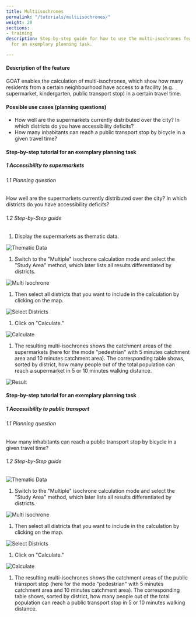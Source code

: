 ```yaml
---
title: Multiisochrones
permalink: "/tutorials/multiisochrones/"
weight: 20
sections:
- training
description: Step-by-step guide for how to use the multi-isochrones feature in GOAT
  for an exemplary planning task.

---
```

#### Description of the feature

GOAT enables the calculation of multi-isochrones, which show how many residents from a certain neighbourhood have access to a facility (e.g. supermarket, kindergarten, public transport stop) in a certain travel time.

#### Possible use cases (planning questions)

* How well are the supermarkets currently distributed over the city? In which districts do you have accessibility deficits?
* How many inhabitants can reach a public transport stop by bicycle in a given travel time?

#### Step-by-step tutorial for an exemplary planning task

##### 1 Accessibility to supermarkets

###### 1.1 Planning question

How well are the supermarkets currently distributed over the city? In which districts do you have accessibility deficits?

###### 1.2 Step-by-Step guide

1. Display the supermarkets as thematic data.

<img src="/images/training_materials/Multiisochrones/amenity_supermarket.webp"  alt="Thematic Data" style="max-height:250px;"/>

1. Switch to the "Multiple" isochrone calculation mode and select the "Study Area" method, which later lists all results differentiated by districts.

<img src="/images/training_materials/Multiisochrones/multi.webp"  alt="Multi Isochrone" style="max-height:350px;"/>

1. Then select all districts that you want to include in the calculation by clicking on the map.

![Select Districts](/images/training_materials/Multiisochrones/select_study_area.webp)

1. Click on "Calculate."

<img src="/images/training_materials/Multiisochrones/calculate.webp"  alt="Calculate" style="max-height:345px;"/>

1. The resulting multi-isochrones shows the catchment areas of the supermarkets (here for the mode "pedestrian" with 5 minutes catchment area and 10 minutes catchment area). The corresponding table shows, sorted by district, how many people out of the total population can reach a supermarket in 5 or 10 minutes walking distance.

![Result](/images/training_materials/Multiisochrones/result_multiisochrone.webp)

#### Step-by-step tutorial for an exemplary planning task

##### 1 Accessibility to public transport

###### 1.1 Planning question

How many inhabitants can reach a public transport stop by bicycle in a given travel time?

###### 1.2 Step-by-Step guide

<img src="/images/training_materials/Multiisochrones/amenity_supermarket.webp"  alt="Thematic Data" style="max-height:250px;"/>

1. Switch to the "Multiple" isochrone calculation mode and select the "Study Area" method, which later lists all results differentiated by districts.

<img src="/images/training_materials/Multiisochrones/multi.webp"  alt="Multi Isochrone" style="max-height:350px;"/>

1. Then select all districts that you want to include in the calculation by clicking on the map.

![Select Districts](/images/training_materials/Multiisochrones/select_study_area.webp)

1. Click on "Calculate."

<img src="/images/training_materials/Multiisochrones/calculate.webp"  alt="Calculate" style="max-height:345px;"/>

1. The resulting multi-isochrones shows the catchment areas of the public transport stop (here for the mode "pedestrian" with 5 minutes catchment area and 10 minutes catchment area). The corresponding table shows, sorted by district, how many people out of the total population can reach a public transport stop in 5 or 10 minutes walking distance.